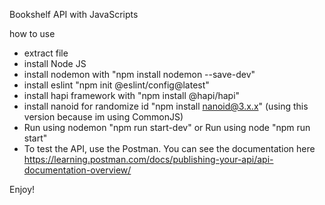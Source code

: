 Bookshelf API with JavaScripts

how to use
- extract file
- install Node JS
- install nodemon with "npm install nodemon --save-dev"
- install eslint "npm init @eslint/config@latest"
- install hapi framework with "npm install @hapi/hapi"
- install nanoid for randomize id "npm install nanoid@3.x.x" (using this version because im using CommonJS)
- Run using nodemon "npm run start-dev" or Run using node "npm run start"
- To test the API, use the Postman. You can see the documentation here https://learning.postman.com/docs/publishing-your-api/api-documentation-overview/

Enjoy!

